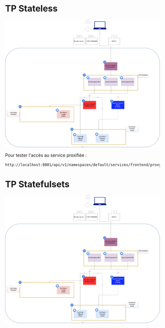 # TP Stateless

![](./tp-stateless.drawio.png)

Pour tester l'accès au service proxifiée :

```
http://localhost:8001/api/v1/namespaces/default/services/frontend/proxy/
```

# TP Statefulsets

![](./tp-stateless.drawio.png)